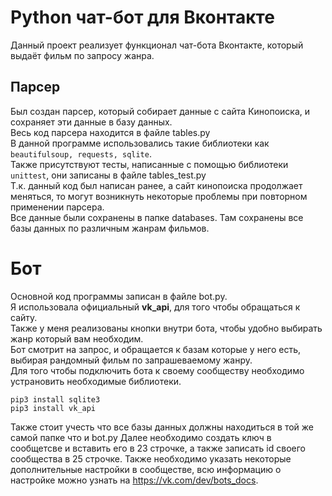 # Python чат-бот для Вконтакте

Данный проект реализует функционал чат-бота Вконтакте, который выдаёт фильм по запросу жанра.

## Парсер
Был создан парсер, который собирает данные с сайта Кинопоиска, и сохраняет эти данные в базу данных.  
Весь код парсера находится в файле tables.py  
В данной программе использовались такие библиотеки как ```beautifulsoup, requests, sqlite```.  
Также присутствуют тесты, написанные с помощью библиотеки ```unittest```, они записаны в файле tables_test.py  
Т.к. данный код был написан ранее, а сайт кинопоиска продолжает меняться, то могут возникнуть некоторые проблемы при повторном применении парсера.  
Все данные были сохранены в папке databases. Там сохранены все базы данных по различным жанрам фильмов.  

# Бот
Основной код программы записан в файле bot.py.  
Я использовала официальный **vk_api**, для того чтобы обращаться к сайту.  
Также у меня реализованы кнопки внутри бота, чтобы удобно выбирать жанр который вам необходим.  
Бот смотрит на запрос, и обращается к базам которые у него есть, выбирая рандомный фильм по запрашеваемому жанру.  
Для того чтобы подключить бота к своему сообществу необходимо устрановить необходимые библиотеки.  
```
pip3 install sqlite3
pip3 install vk_api
```
Также стоит учесть что все базы данных должны находиться в той же самой папке что и bot.py
Далее необходимо создать ключ в сообщетсве и вставить его в 23 строчке, а также записать id своего сообщества в 25 строчке.
Также необходимо указать некоторые дополнительные настройки в сообществе, всю информацию о настройке можно узнать на https://vk.com/dev/bots_docs.
